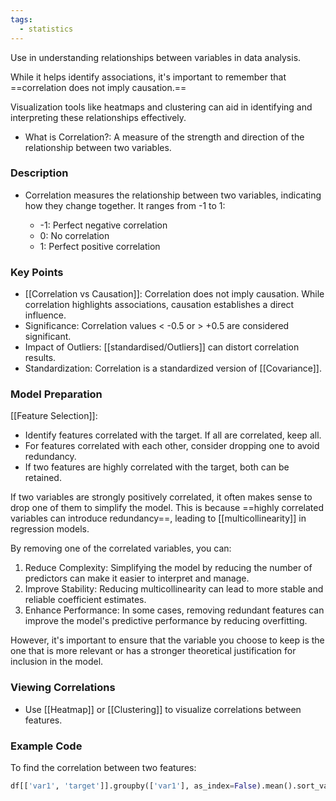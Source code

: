 ```yaml
---
tags:
  - statistics
---
```

Use in understanding relationships between variables in data analysis. 

While it helps identify associations, it's important to remember that ==correlation does not imply causation.== 

Visualization tools like heatmaps and clustering can aid in identifying and interpreting these relationships effectively.

- What is Correlation?: A measure of the strength and direction of the relationship between two variables.
### Description

- Correlation measures the relationship between two variables, indicating how they change together. It ranges from -1 to 1:

  - -1: Perfect negative correlation
  - 0: No correlation
  - 1: Perfect positive correlation

### Key Points

- [[Correlation vs Causation]]: Correlation does not imply causation. While correlation highlights associations, causation establishes a direct influence.
- Significance: Correlation values < -0.5 or > +0.5 are considered significant.
- Impact of Outliers: [[standardised/Outliers]] can distort correlation results.
- Standardization: Correlation is a standardized version of [[Covariance]].

### Model Preparation

[[Feature Selection]]:
  - Identify features correlated with the target. If all are correlated, keep all.
  - For features correlated with each other, consider dropping one to avoid redundancy.
  - If two features are highly correlated with the target, both can be retained.

If two variables are strongly positively correlated, it often makes sense to drop one of them to simplify the model. This is because ==highly correlated variables can introduce redundancy==, leading to [[multicollinearity]] in regression models.

By removing one of the correlated variables, you can:

1. Reduce Complexity: Simplifying the model by reducing the number of predictors can make it easier to interpret and manage.
2. Improve Stability: Reducing multicollinearity can lead to more stable and reliable coefficient estimates.
3. Enhance Performance: In some cases, removing redundant features can improve the model's predictive performance by reducing overfitting.

However, it's important to ensure that the variable you choose to keep is the one that is more relevant or has a stronger theoretical justification for inclusion in the model. 

### Viewing Correlations

- Use [[Heatmap]] or [[Clustering]] to visualize correlations between features.

### Example Code

To find the correlation between two features:

```python
df[['var1', 'target']].groupby(['var1'], as_index=False).mean().sort_values(by='target', ascending=False)
```
